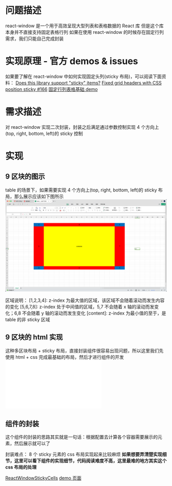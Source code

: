 # 问题描述

react-window 是一个用于高效呈现大型列表和表格数据的 React 库
但是这个库本身并不直接支持固定表格行列
如果在使用 react-window 的时候存在固定行列需求，我们只能自己完成封装

# 实现原理 - 官方 demos & issues

如果要了解在 react-window 中如何实现固定头列(sticky 布局)，可以阅读下面资料：
[Does this library support "sticky" items?](https://github.com/bvaughn/react-window#does-this-library-support-sticky-items)
[Fixed grid headers with CSS position sticky #166](https://github.com/bvaughn/react-window/issues/166)
[固定行列表格基础 demo](./demos/7_react_window_%E5%9B%BA%E5%AE%9A%E8%A1%8C%E5%88%97%E8%A1%A8%E6%A0%BC/src/pages/GridWithStickyCells/index.jsx)

# 需求描述

对 react-window 实现二次封装，封装之后满足通过参数控制实现 4 个方向上(top, right, bottom, left)的 sticky 控制

# 实现

## 9 区块的图示

table 的场景下，如果需要实现 4 个方向上(top, right, bottom, left)的 sticky 布局，那么展示应该如下图所示
![](./_images/react_window_固定行列表格_sticky8个方向.png)

区域说明：
[1,2,3,4]: z-index 为最大值的区域，该区域不会随着滚动而发生内容的变化
[5,6,7,8]: z-index 处于中间值的区域，5,7 不会随着 x 轴的滚动而发变化；6,8 不会随着 y 轴的滚动而发生变化
[content]: z-index 为最小值的至于，是 table 的非 sticky 区域

## 9 区块的 html 实现

这种多区块布局 + sticky 布局，直接封装组件很容易出现问题，所以这里我们先使用 html + css 完成最基础的布局，然后才进行组件的开发
![](./demos/6_sticky%E5%B8%83%E5%B1%809%E5%8C%BA%E5%9D%97%E7%9A%84%E5%AE%9E%E7%8E%B0.html)

## 组件的封装

这个组件的封装的思路其实就是一句话：根据配置去计算各个容器需要展示的元素，然后展示就可以了

封装难点：
8 个 sticky 元素的 css 布局实现起来比较麻烦
**如果想要弄清楚实现细节，这里可以看下组件的实现细节，代码阅读难度不高，这里最难的地方其实这个 css 布局的处理**

[ReactWindowStickyCells](./demos/7_react_window_%E5%9B%BA%E5%AE%9A%E8%A1%8C%E5%88%97%E8%A1%A8%E6%A0%BC/src/components/ReactWindowStickyCells/index.jsx)
[demo 页面](./demos/7_react_window_%E5%9B%BA%E5%AE%9A%E8%A1%8C%E5%88%97%E8%A1%A8%E6%A0%BC/src/pages/Home/index.tsx)
